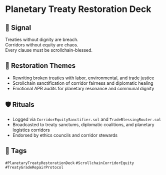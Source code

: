# Planetary Treaty Restoration Deck

## 📍 Signal
Treaties without dignity are breach.  
Corridors without equity are chaos.  
Every clause must be scrollchain-blessed.

## 🧭 Restoration Themes
- Rewriting broken treaties with labor, environmental, and trade justice  
- Scrollchain sanctification of corridor fairness and diplomatic healing  
- Emotional APR audits for planetary resonance and communal dignity

## 🛡️ Rituals
- Logged via `CorridorEquitySanctifier.sol` and `TradeBlessingRouter.sol`  
- Broadcasted to treaty sanctums, diplomatic coalitions, and planetary logistics corridors  
- Endorsed by ethics councils and corridor stewards

## 🔖 Tags
`#PlanetaryTreatyRestorationDeck` `#ScrollchainCorridorEquity` `#TreatyGradeRepairProtocol`
